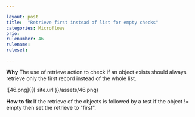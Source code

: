 ```yaml
---

layout: post
title:  "Retrieve first instead of list for empty checks"
categories: Microflows
prio:
rulenumber: 46
rulename:
ruleset:

---
```


**Why**
The use of retrieve action to check if an object exists should always retrieve only the first record instead of the whole list.

![46.png]({{ site.url }}/assets/46.png)

**How to fix**
If the retrieve of the objects is followed by a test if the object != empty then set the retrieve to "first".
